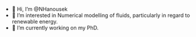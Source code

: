 - 👋 Hi, I’m @NHanousek
- 👀 I’m interested in Numerical modelling of fluids, particularly in regard to renewable energy.
- 🌱 I’m currently working on my PhD.

<!---
NHanousek/NHanousek is a ✨ special ✨ repository because its `README.md` (this file) appears on your GitHub profile.
You can click the Preview link to take a look at your changes.
--->

